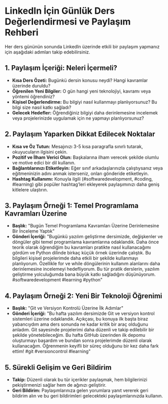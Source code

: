 # LinkedIn İçin Günlük Ders Değerlendirmesi ve Paylaşım Rehberi

Her ders gününün sonunda LinkedIn üzerinde etkili bir paylaşım yapmanız için aşağıdaki adımları takip edebilirsiniz.

## 1. Paylaşım İçeriği: Neleri İçermeli?
- **Kısa Ders Özeti:** Bugünkü dersin konusu neydi? Hangi kavramlar üzerinde duruldu?
- **Öğrenilen Yeni Bilgiler:** O gün hangi yeni teknolojiyi, kavramı veya yöntemi öğrendiniz?
- **Kişisel Değerlendirme:** Bu bilgiyi nasıl kullanmayı planlıyorsunuz? Bu bilgi size nasıl katkı sağladı?
- **Gelecek Hedefler:** Öğrendiğiniz bilgiyi daha derinlemesine incelemek veya projelerinizde uygulamak için ne yapmayı planlıyorsunuz?

## 2. Paylaşım Yaparken Dikkat Edilecek Noktalar
- **Kısa ve Öz Tutun:** Mesajınızı 3-5 kısa paragrafla sınırlı tutarak, okuyucuların ilgisini çekin.
- **Pozitif ve İlham Verici Olun:** Başkalarına ilham verecek şekilde olumlu ve motive edici bir dil kullanın.
- **Bağlantılarınızı Etiketleyin:** Eğer sınıf arkadaşlarınızla çalıştıysanız veya eğitmeninizin adını anmak isterseniz, onları gönderide etiketleyin.
- **Hashtag Kullanımı:** Konuyla ilgili (#softwaredevelopment, #coding, #learning) gibi popüler hashtag’leri ekleyerek paylaşımınızı daha geniş kitlelere ulaştırın.

## 3. Paylaşım Örneği 1: Temel Programlama Kavramları Üzerine
- **Başlık:** "Bugün Temel Programlama Kavramları Üzerine Derinlemesine Bir İnceleme Yaptık"
- **Gönderi İçeriği:** 
    "Bugünkü yazılım geliştirme dersimizde, değişkenler ve döngüler gibi temel programlama kavramlarına odaklandık. Daha önce teorik olarak öğrendiğim bu kavramları pratikte nasıl kullanacağımı gördüm ve Python dilinde birkaç küçük örnek üzerinde çalıştık. Bu bilgileri kişisel projelerimde daha etkili bir şekilde kullanmayı planlıyorum. Özellikle for ve while döngülerinin kullanım alanlarını daha derinlemesine incelemeyi hedefliyorum. Bu tür pratik derslerin, yazılım geliştirme yolculuğumda bana büyük katkı sağladığını düşünüyorum. #softwaredevelopment #learning #python"

## 4. Paylaşım Örneği 2: Yeni Bir Teknoloji Öğrenimi
- **Başlık:** "Git ve Versiyon Kontrolü Üzerine İlk Adımlar"
- **Gönderi İçeriği:** 
    "Bu hafta yazılım dersimizde Git ve versiyon kontrol sistemleri üzerine odaklandık. Açıkçası, bu konuya ilk başta biraz yabancıydım ama ders sonunda ne kadar kritik bir araç olduğunu anladım. Git sayesinde projelerimi daha düzenli ve takip edilebilir bir şekilde yönetebileceğim. Bu hafta GitHub üzerinden ilk depomu oluşturmayı başardım ve bundan sonra projelerimde düzenli olarak kullanacağım. Öğrenmenin keyifli bir süreç olduğunu bir kez daha fark ettim! #git #versioncontrol #learning"

## 5. Sürekli Gelişim ve Geri Bildirim
- **Takip:** Düzenli olarak bu tür içerikler paylaşmak, hem bilgilerinizi pekiştirmenizi sağlar hem de ağınızı geliştirir.
- **Geri Bildirim:** Paylaşımlarınıza gelen yorumlara yanıt vererek geri bildirim alın ve bu geri bildirimleri gelecekteki paylaşımlarınızda kullanın.
